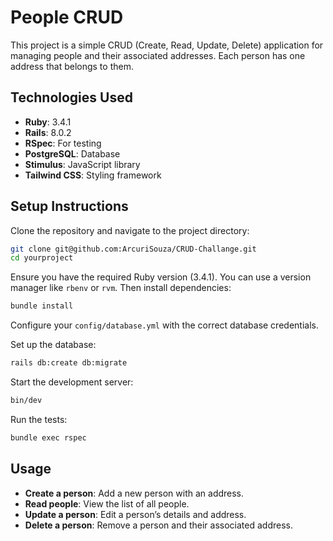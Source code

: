 # People CRUD

This project is a simple CRUD (Create, Read, Update, Delete) application for managing people and their associated addresses. Each person has one address that belongs to them.

## Technologies Used

- **Ruby**: 3.4.1
- **Rails**: 8.0.2
- **RSpec**: For testing
- **PostgreSQL**: Database
- **Stimulus**: JavaScript library
- **Tailwind CSS**: Styling framework

## Setup Instructions

Clone the repository and navigate to the project directory:

```bash
git clone git@github.com:ArcuriSouza/CRUD-Challange.git
cd yourproject
```

Ensure you have the required Ruby version (3.4.1). You can use a version manager like `rbenv` or `rvm`. Then install dependencies:

```bash
bundle install
```

Configure your `config/database.yml` with the correct database credentials.

Set up the database:

```bash
rails db:create db:migrate
```

Start the development server:

```bash
bin/dev
```

Run the tests:

```bash
bundle exec rspec
```

## Usage

- **Create a person**: Add a new person with an address.
- **Read people**: View the list of all people.
- **Update a person**: Edit a person’s details and address.
- **Delete a person**: Remove a person and their associated address.
